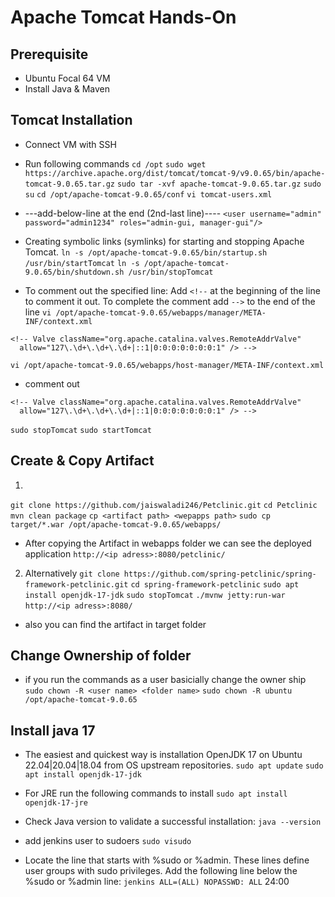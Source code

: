 # Apache Tomcat Hands-On

## Prerequisite
- Ubuntu Focal 64 VM
- Install Java & Maven

## Tomcat Installation
- Connect VM with SSH
- Run following commands 
`cd /opt`
`sudo wget https://archive.apache.org/dist/tomcat/tomcat-9/v9.0.65/bin/apache-tomcat-9.0.65.tar.gz`
`sudo tar -xvf apache-tomcat-9.0.65.tar.gz`
`sudo su`
`cd /opt/apache-tomcat-9.0.65/conf`
`vi tomcat-users.xml`
- ---add-below-line at the end (2nd-last line)----
`<user username="admin" password="admin1234" roles="admin-gui, manager-gui"/>`
- Creating symbolic links (symlinks) for starting and stopping Apache Tomcat.
`ln -s /opt/apache-tomcat-9.0.65/bin/startup.sh /usr/bin/startTomcat`
`ln -s /opt/apache-tomcat-9.0.65/bin/shutdown.sh /usr/bin/stopTomcat`

- To comment out the specified line: Add `<!--` at the beginning of the line to comment it out. To
complete the comment add `-->` to the end of the line 
`vi /opt/apache-tomcat-9.0.65/webapps/manager/META-INF/context.xml`
```
<!-- Valve className="org.apache.catalina.valves.RemoteAddrValve"
  allow="127\.\d+\.\d+\.\d+|::1|0:0:0:0:0:0:0:1" /> -->
```

`vi /opt/apache-tomcat-9.0.65/webapps/host-manager/META-INF/context.xml`

- comment out
```
<!-- Valve className="org.apache.catalina.valves.RemoteAddrValve"
  allow="127\.\d+\.\d+\.\d+|::1|0:0:0:0:0:0:0:1" /> -->
```

`sudo stopTomcat`
`sudo startTomcat`

## Create & Copy Artifact
1. 
`git clone https://github.com/jaiswaladi246/Petclinic.git`
`cd Petclinic`
`mvn clean package`
`cp <artifact path> <wepapps path>`
`sudo cp target/*.war /opt/apache-tomcat-9.0.65/webapps/`

- After copying the Artifact in webapps folder we can see the deployed application
`http://<ip adress>:8080/petclinic/`

2. Alternatively
`git clone https://github.com/spring-petclinic/spring-framework-petclinic.git`
`cd spring-framework-petclinic`
`sudo apt install openjdk-17-jdk`
`sudo stopTomcat`
`./mvnw jetty:run-war`
`http://<ip adress>:8080/`
- also you can find the artifact in target folder

## Change Ownership of folder
- if you run the commands as a user basicially change the owner ship
`sudo chown -R <user name> <folder name>`
`sudo chown -R ubuntu /opt/apache-tomcat-9.0.65`


## Install java 17
- The easiest and quickest way is installation OpenJDK 17 on Ubuntu 22.04|20.04|18.04 from OS upstream repositories.
`sudo apt update`
`sudo apt install openjdk-17-jdk`

- For JRE run the following commands to install
`sudo apt install openjdk-17-jre`

- Check Java version to validate a successful installation:
`java --version`


- add jenkins user to sudoers
`sudo visudo`
- Locate the line that starts with %sudo or %admin. These lines define user groups with sudo privileges. Add the following line below the %sudo or %admin line:
`jenkins ALL=(ALL) NOPASSWD: ALL`
24:00
